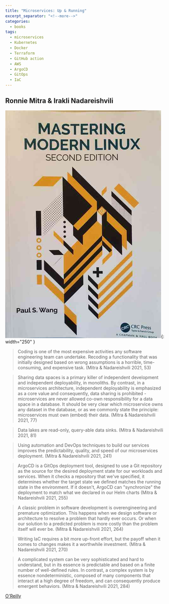 ```yaml
---
title: "Microservices: Up & Running"
excerpt_separator: "<!--more-->"
categories:
  - books
tags:
  - microservices
  - Kubernetes
  - Docker
  - Terraform
  - GitHub action
  - AWS
  - ArgoCD
  - GitOps
  - IaC
---
```



## Ronnie Mitra & Irakli Nadareishvili


![alt text](/images/book_covers/wang.jpg "Title"){: width="250" }

<!--more-->

> Coding is one of the most expensive activities any software engineering team can undertake.
> Recoding a functionality that was initially designed based on wrong assumptions is a horrible,
> time-consuming, and expensive task. (Mitra & Nadareishvili 2021, 53)

> Sharing data spaces is a primary killer of independent development and independent deployability,
> in monoliths. By contrast, in a microservices architecture, independent deployability is emphasized
> as a core value and consequently, data sharing is prohibited - microservices are never allowed co-own
> responsibility for a data space in a database. It should be very clear which microservice owns any
> dataset in the database, or as we commonly state the principle: microservices must own (embed)
> their data. (Mitra & Nadareishvili 2021, 77)

> Data lakes are read-only, query-able data sinks. (Mitra & Nadareishvili 2021, 81)

> Using automation and DevOps techniques to build our services improves the predictability,
> quality, and speed of our microservices deployment. (Mitra & Nadareishvili 2021, 241)

> ArgoCD is a GitOps deployment tool, designed to use a Git repository as the source for the
> desired deployment state for our workloads and services. When it checks a repository that
> we've specified, it determines whether the target state we defined matches the running state
> in the environment. If it doesn't, ArgoCD can "synchronize" the deployment to match what
> we declared in our Helm charts (Mitra & Nadareishvili 2021, 255)

> A classic problem in software development is overengineering and premature optimization.
> This happens when we design software or architecture to resolve a problem that hardly ever occurs.
> Or when our solution to a predicted problem is more costly than the problem itself will
> ever be. (Mitra & Nadareishvili 2021, 264)

> Writing IaC requires a bit more up-front effort, but the payoff when it comes to changes
> makes it a worthwhile investment. (Mitra & Nadareishvili 2021, 270)

> A complicated system can be very sophisticated and hard to understand, but in its essence is
> predictable and based on a finite number of well-defined rules. In contrast, a complex system
> is by essence nondeterministic, composed of many components that interact at a high degree of
> freedom, and can consequently produce emergent behaviors. (Mitra & Nadareishvili 2021, 284)


[O'Reilly](https://www.oreilly.com/library/view/microservices-up-and/9781492075448/)

